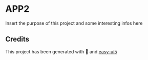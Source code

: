 # APP2

Insert the purpose of this project and some interesting infos here

## Credits

This project has been generated with 💙 and [easy-ui5](https://github.com/SAP)
